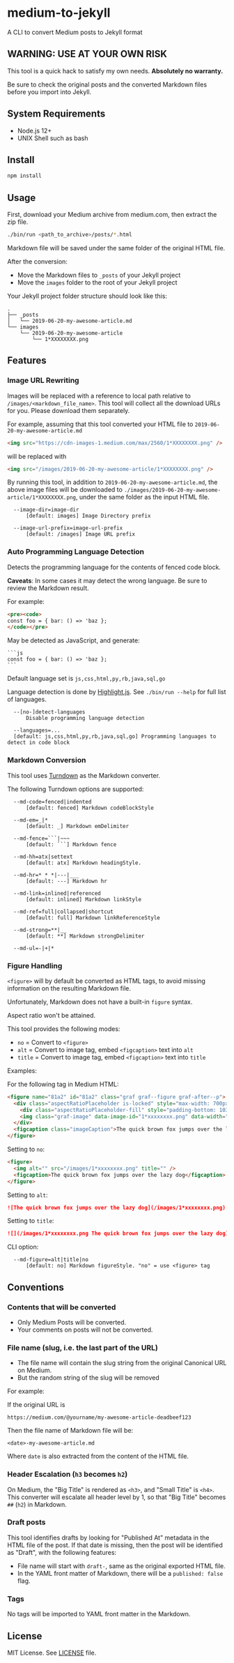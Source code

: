 # medium-to-jekyll

A CLI to convert Medium posts to Jekyll format

## WARNING: USE AT YOUR OWN RISK

This tool is a quick hack to satisfy my own needs. **Absolutely no warranty.**

Be sure to check the original posts and the converted Markdown files before you import into Jekyll.

## System Requirements

- Node.js 12+
- UNIX Shell such as bash

## Install

```sh
npm install
```

## Usage

First, download your Medium archive from medium.com, then extract the zip file.

```sh
./bin/run <path_to_archive>/posts/*.html
```

Markdown file will be saved under the same folder of the original HTML file.

After the conversion:

- Move the Markdown files to `_posts` of your Jekyll project
- Move the `images` folder to the root of your Jekyll project

Your Jekyll project folder structure should look like this:

```
.
├── _posts
│   └── 2019-06-20-my-awesome-article.md
└── images
    └── 2019-06-20-my-awesome-article
        └── 1*XXXXXXXX.png
```

## Features

### Image URL Rewriting

Images will be replaced with a reference to local path relative to
`/images/<markdown_file_name>`. This tool will collect all the download URLs
for you. Please download them separately.

For example, assuming that this tool converted your HTML file to
`2019-06-20-my-awesome-article.md`

```html
<img src="https://cdn-images-1.medium.com/max/2560/1*XXXXXXXX.png" />
```

will be replaced with

```html
<img src="/images/2019-06-20-my-awesome-article/1*XXXXXXXX.png" />
```

By running this tool, in addition to `2019-06-20-my-awesome-article.md`, the
above image files will be downloaded to
`./images/2019-06-20-my-awesome-article/1*XXXXXXXX.png`, under the same folder
as the input HTML file.

```
  --image-dir=image-dir
      [default: images] Image Directory prefix

  --image-url-prefix=image-url-prefix
      [default: /images] Image URL prefix
```

### Auto Programming Language Detection

Detects the programming language for the contents of fenced code block.

**Caveats**: In some cases it may detect the wrong language. Be sure to review
the Markdown result.

For example:

```html
<pre><code>
const foo = { bar: () => 'baz };
</code></pre>
```

May be detected as JavaScript, and generate:

    ```js
    const foo = { bar: () => 'baz };
    ```

Default language set is `js,css,html,py,rb,java,sql,go`

Language detection is done by
[Highlight.js](https://github.com/highlightjs/highlight.js).
See `./bin/run --help` for full list of languages.


```
  --[no-]detect-languages
      Disable programming language detection

  --languages=...
  [default: js,css,html,py,rb,java,sql,go] Programming languages to detect in code block
```

### Markdown Conversion

This tool uses [Turndown](https://github.com/domchristie/turndown) as the
Markdown converter.

The following Turndown options are supported:

```
  --md-code=fenced|indented
      [default: fenced] Markdown codeBlockStyle

  --md-em=_|*
      [default: _] Markdown emDelimiter

  --md-fence=```|~~~
      [default: ```] Markdown fence

  --md-hh=atx|settext
      [default: atx] Markdown headingStyle.

  --md-hr=* * *|---|___
      [default: ---] Markdown hr

  --md-link=inlined|referenced
      [default: inlined] Markdown linkStyle

  --md-ref=full|collapsed|shortcut
      [default: full] Markdown linkReferenceStyle

  --md-strong=**|__
      [default: **] Markdown strongDelimiter

  --md-ul=-|+|*
```

### Figure Handling

`<figure>` will by default be converted as HTML tags, to avoid missing
information on the resulting Markdown file.

Unfortunately, Markdown does not have a built-in `figure` syntax.

Aspect ratio won't be attained.

This tool provides the following modes:

- `no` = Convert to `<figure>`
- `alt` = Convert to image tag, embed `<figcaption>` text into `alt`
- `title` = Convert to image tag, embed `<figcaption>` text into `title`

Examples:

For the following tag in Medium HTML:

```html
<figure name="81a2" id="81a2" class="graf graf--figure graf-after--p">
  <div class="aspectRatioPlaceholder is-locked" style="max-width: 700px; max-height: 721px;">
    <div class="aspectRatioPlaceholder-fill" style="padding-bottom: 103%;"></div>
    <img class="graf-image" data-image-id="1*xxxxxxxx.png" data-width="1582" data-height="1630" data-is-featured="true" src="https://cdn-images-1.medium.com/max/800/1*xxxxxxxx.png">
  </div>
  <figcaption class="imageCaption">The quick brown fox jumps over the lazy dog</figcaption>
</figure>
```

Setting to `no`:

```md
<figure>
  <img alt="" src="/images/1*xxxxxxxx.png" title="" />
  <figcaption>The quick brown fox jumps over the lazy dog</figcaption>
</figure>
```

Setting to `alt`:

```md
![The quick brown fox jumps over the lazy dog](/images/1*xxxxxxxx.png)
```

Setting to `title`:

```md
![](/images/1*xxxxxxxx.png The quick brown fox jumps over the lazy dog)
```

CLI option:

```
  --md-figure=alt|title|no
      [default: no] Markdown figureStyle. "no" = use <figure> tag
```

## Conventions

### Contents that will be converted

- Only Medium Posts will be converted.
- Your comments on posts will not be converted.

### File name (slug, i.e. the last part of the URL)

- The file name will contain the slug string from the original Canonical URL on Medium.
- But the random string of the slug will be removed

For example:

If the original URL is

```
https://medium.com/@yourname/my-awesome-article-deadbeef123
```

Then the file name of Markdown file will be:

```
<date>-my-awesome-article.md
```

Where `date` is also extracted from the content of the HTML file.

### Header Escalation (`h3` becomes `h2`)

On Medium, the "Big Title" is rendered as `<h3>`, and "Small Title" is `<h4>`.
This converter will escalate all header level by 1, so that "Big Title" becomes `##` (`h2`) in Markdown.

### Draft posts

This tool identifies drafts by looking for "Published At" metadata in the HTML file of the post.
If that date is missing, then the post will be identified as "Draft", with the following features:

- File name will start with `draft-`, same as the original exported HTML file.
- In the YAML front matter of Markdown, there will be a `published: false` flag.

### Tags

No tags will be imported to YAML front matter in the Markdown.

## License

MIT License. See [LICENSE](./LICENSE) file.
